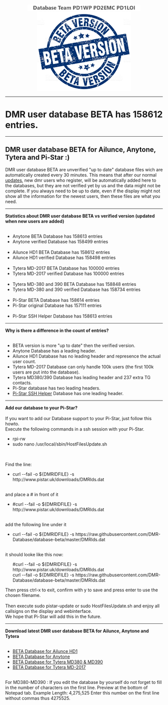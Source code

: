 <p align="center">
<a href="https://github.com/BM-Database" target="_blank"><img src="img/BM-logo2.gif" width="360"></a>
<br>
<img src="img/BM-beta.jpg" width="300">
<br>
</p>
<hr>

<h1>DMR user database BETA has 158612 entries.
</h1>
<hr>
<h2 id="english">DMR user database <b>BETA</b> for Ailunce, Anytone, Tytera and Pi-Star :)</h2>
DMR user database BETA are unverified "up to date" database files wich are automatically created every 30 minutes. This means that after our normal <a href="https://github.com/bm-database/database">updates</a>, new dmr users who register, will be automatically added here to the databases, but they are not verified yet by us and the data might not be complete. If you always need to be up to date, even if the display might not show all the information for the newest users, then these files are what you need.
<br>
<hr>
<b>Statistics about DMR user database BETA vs verified version (updated when new users are added)
<br>
<br>
</b>
<ul>
<li>Anytone BETA Database has 158613 entries<br>
<li>Anytone verified Database has 158499 entries<br><br>
<li>Ailunce HD1 BETA Database has 158612 entries<br>
<li>Ailunce HD1 verified Database has 158498 entries<br><br>
<li>Tytera MD-2017 BETA Database has 100000 entries<br>
<li>Tytera MD-2017 verified Database has 100000 entries<br><br>
<li>Tytera MD-380 and 390 BETA Database has 158848 entries<br>
<li>Tytera MD-380 and 390 verified Database has 158734 entries<br><br>
<li>Pi-Star BETA Database has 158614 entries<br>
<li>Pi-Star original Database has 157111 entries<br><br>
<li>Pi-Star SSH Helper Database has 158613 entries<br>
</ul>
<hr>
<b>Why is there a difference in the count of entries?</b><br>
<br><ul><li>BETA version is more "up to date" then the verified version.
<br><li>Anytone Database has a leading header.
<br><li>Ailunce HD1 Database has no leading header and represence the actual user count.
<br><li>Tytera MD-2017 Database can only handle 100k users (the first 100k users are put into the database).
<br><li>Tytera MD380/390 Database has leading header and 237 extra TG contacts.
<br><li>Pi-Star database has two leading headers.
<br><li><a href="https://github.com/wa1gov/Pistar-SSH-Helper">Pi-Star SSH Helper</a> Database has one leading header.</li>
</ul>
<hr>
<b>Add our database to your Pi-Star?</b><br>
<br>
If you want to add our Database support to your Pi-Star, just follow this howto.
<br>Execute the following commands in a ssh session with your Pi-Star.
<ul><li>rpi-rw
<li>sudo nano /usr/local/sbin/HostFilesUpdate.sh 
</ul></li>
<br><br>Find the line:
<ul><li>curl --fail -o ${DMRIDFILE} -s http://www.pistar.uk/downloads/DMRIds.dat
</li></ul>
<br>and place a # in front of it
<ul><li>#curl --fail -o ${DMRIDFILE} -s http://www.pistar.uk/downloads/DMRIds.dat
</li></ul>
<br>add the following line under it 
<ul><li>
curl --fail -o ${DMRIDFILE} -s https://raw.githubusercontent.com/DMR-Database/database-beta/master/DMRIds.dat
</ul></li>
<br>it should looke like this now:
<ul>
#curl --fail -o ${DMRIDFILE} -s http://www.pistar.uk/downloads/DMRIds.dat
<br>curl --fail -o ${DMRIDFILE} -s https://raw.githubusercontent.com/DMR-Database/database-beta/master/DMRIds.dat
</ul>
Then press ctrl-x to exit, confirm with y to save and press enter to use the chosen filename.
<br><br>
Then execute sudo pistar-update or sudo HostFilesUpdate.sh and enjoy all callsigns on the display and webinterface.
<br>
We hope that Pi-Star will add this in the future.
<hr>
<b>Download latest DMR user database BETA for Ailunce, Anytone and Tytera
</b>
<ul>
<br>
<li>
<a href="https://raw.githubusercontent.com/DMR-Database/database-beta/master/userhd.csv">BETA Database for Ailunce HD1</a>
</li>
<li>
<a href="https://raw.githubusercontent.com/DMR-Database/database-beta/master/userat.csv">BETA Database for Anytone</a>
</li>
<li>
<a href="https://github.com/DMR-Database/database-beta/raw/master/user.bin">BETA Database for Tytera MD380 & MD390</a>
</li>
<li>
<a href="https://raw.githubusercontent.com/DMR-Database/database-beta/master/usermd2017.csv">BETA Database for Tytera MD-2017</a>
</li>
</ul>
<br>
For MD380-MD390 : If you edit the database by yourself do not forget to fill in the number of characters on the first line. Preview at the bottom of Notepad tab. Example Length: 4,275,525 Enter this number on the first line without commas thus 4275525.
